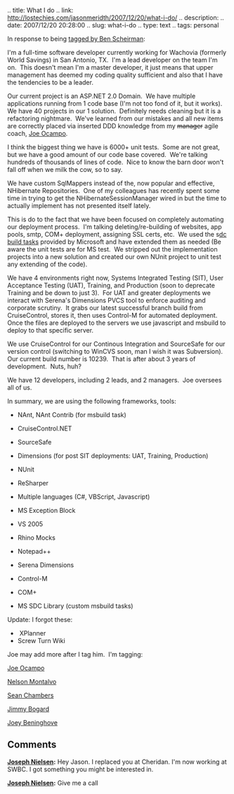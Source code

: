 .. title: What I do
.. link: http://lostechies.com/jasonmeridth/2007/12/20/what-i-do/
.. description: 
.. date: 2007/12/20 20:28:00
.. slug: what-i-do
.. type: text
.. tags: personal

In response to being [tagged by Ben Scheirman](http://www.flux88.com/WhatIDo.aspx):

I'm a full-time software developer currently working for Wachovia (formerly World Savings) in San Antonio, TX.  I'm a lead developer on the team I'm on.  This doesn't mean I'm a master developer, it just means that upper management has deemed my coding quality sufficient and also that I have the tendencies to be a leader.

Our current project is an ASP.NET 2.0 Domain.  We have multiple applications running from 1 code base (I'm not too fond of it, but it works). We have 40 projects in our 1 solution.  Definitely needs cleaning but it is a refactoring nightmare.  We've learned from our mistakes and all new items are correctly placed via inserted DDD knowledge from my <strike>manager</strike> agile coach, [Joe Ocampo](http://blog.agilejoe.com).

I think the biggest thing we have is 6000+ unit tests.  Some are not great, but we have a good amount of our code base covered.  We're talking hundreds of thousands of lines of code.  Nice to know the barn door won't fall off when we milk the cow, so to say. 

We have custom SqlMappers instead of the, now popular and effective, NHibernate Repositories.  One of my colleagues has recently spent some time in trying to get the NHibernateSessionManager wired in but the time to actually implement has not presented itself lately.

This is do to the fact that we have been focused on completely automating our deployment process.  I'm talking deleting/re-building of websites, app pools, smtp, COM+ deployment, assigning SSL certs, etc.  We used the s[dc build tasks](http://www.codeplex.com/sdctasks) provided by Microsoft and have extended them as needed (Be aware the unit tests are for MS test.  We stripped out the implementation projects into a new solution and created our own NUnit project to unit test any extending of the code).

We have 4 environments right now, Systems Integrated Testing (SIT), User Acceptance Testing (UAT), Training, and Production (soon to deprecate Training and be down to just 3).  For UAT and greater deployments we interact with Serena's Dimensions PVCS tool to enforce auditing and corporate scrutiny.  It grabs our latest successful branch build from CruiseControl, stores it, then uses Control-M for automated deployment.  Once the files are deployed to the servers we use javascript and msbuild to deploy to that specific server. 

We use CruiseControl for our Continous Integration and SourceSafe for our version control (switching to WinCVS soon, man I wish it was Subversion).  Our current build number is 10239.  That is after about 3 years of development.  Nuts, huh?

We have 12 developers, including 2 leads, and 2 managers.  Joe oversees all of us.

In summary, we are using the following frameworks, tools:

  * NAnt, NAnt Contrib (for msbuild task)
  * CruiseControl.NET
  * SourceSafe
  * Dimensions (for post SIT deployments: UAT, Training, Production)   

  * NUnit
  * ReSharper
  * Multiple languages (C#, VBScript, Javascript)
  * MS Exception Block
  * VS 2005
  * Rhino Mocks
  * Notepad++
  * Serena Dimensions
  * Control-M
  * COM+
  * MS SDC Library (custom msbuild tasks)

Update: I forgot these:  


  *  XPlanner
  * Screw Turn Wiki

Joe may add more after I tag him.  I'm tagging:

[Joe Ocampo](http://blog.agilejoe.com)

[Nelson Montalvo](http://codemonkey.nmonta.com/)

[Sean Chambers](/blogs/sean_chambers/default.aspx)

[Jimmy Bogard](http://grabbagoft.blogspot.com/)

[Joey Beninghove](http://www.joeydotnet.com/)

## Comments

**[Joseph Nielsen](#211 "2008-06-26 15:11:53"):** Hey Jason. I replaced you at Cheridan. I'm now working at SWBC. I got something you might be interested in.

**[Joseph Nielsen](#212 "2008-06-26 15:13:15"):** Give me a call

